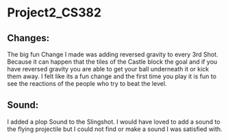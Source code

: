# Project2_CS382

## Changes:
The big fun Change I made was adding reversed gravity to every 3rd Shot. Because it can happen that the tiles of the Castle block the goal and if you have reversed gravity you are able to get your ball underneath it or kick them away. I felt like its a fun change and the first time you play it is fun to see the reactions of the people who try to beat the level.

## Sound:
I added a plop Sound to the Slingshot. I would have loved to add a sound to the flying projectile but I could not find or make a sound I was satisfied with. 
